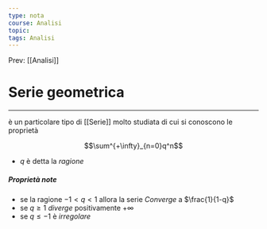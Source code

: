 ```yaml
---
type: nota
course: Analisi
topic: 
tags: Analisi
---
```


Prev: [[Analisi]]

# Serie geometrica
---
è un particolare tipo di [[Serie]] molto studiata di cui si conoscono le  proprietà

$$\sum^{+\infty}_{n=0}q^n$$
- $q$ è detta la _ragione_ 

##### Proprietà note
- se la ragione $-1<q<1$ allora la serie _Converge_ a $\frac{1}{1-q}$
- se $q\geq 1$ _diverge_ positivamente $+\infty$
- se $q \leq -1$ è _irregolare_ 


